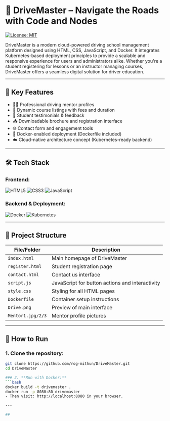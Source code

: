 # 🚗 DriveMaster – Navigate the Roads with Code and Nodes

[![License: MIT](https://img.shields.io/badge/License-MIT-yellow.svg)](LICENSE)

DriveMaster is a modern cloud-powered driving school management platform designed using HTML, CSS, JavaScript, and Docker. It integrates Kubernetes-based deployment principles to provide a scalable and responsive experience for users and administrators alike. Whether you're a student registering for lessons or an instructor managing courses, DriveMaster offers a seamless digital solution for driver education.

---

## 📌 Key Features

- 🧑‍🏫 Professional driving mentor profiles
- 📅 Dynamic course listings with fees and duration
- 💬 Student testimonials & feedback
- 📥 Downloadable brochure and registration interface
- 🌐 Contact form and engagement tools
- 🐳 Docker-enabled deployment (Dockerfile included)
- ☁️ Cloud-native architecture concept (Kubernetes-ready backend)

---

## 🛠️ Tech Stack

### Frontend:
![HTML5](https://img.shields.io/badge/HTML5-E34F26?style=flat&logo=html5&logoColor=white)
![CSS3](https://img.shields.io/badge/CSS3-1572B6?style=flat&logo=css3&logoColor=white)
![JavaScript](https://img.shields.io/badge/JavaScript-F7DF1E?style=flat&logo=javascript&logoColor=black)

### Backend & Deployment:
![Docker](https://img.shields.io/badge/Docker-2496ED?style=flat&logo=docker&logoColor=white)
![Kubernetes](https://img.shields.io/badge/Kubernetes-326CE5?style=flat&logo=kubernetes&logoColor=white)

---

## 📁 Project Structure

| File/Folder       | Description                                  |
|-------------------|----------------------------------------------|
| `index.html`      | Main homepage of DriveMaster                 |
| `register.html`   | Student registration page                    |
| `contact.html`    | Contact us interface                         |
| `script.js`       | JavaScript for button actions and interactivity |
| `style.css`       | Styling for all HTML pages                   |
| `Dockerfile`      | Container setup instructions                 |
| `Drive.png`       | Preview of main interface                    |
| `Mentor1.jpg/2/3` | Mentor profile pictures                      |

---

## 🚀 How to Run

### 1. **Clone the repository:**
```bash
git clone https://github.com/rog-mithun/DriveMaster.git
cd DriveMaster

### 2. **Run with Docker:**
```bash
docker build -t drivemaster .
docker run -p 8080:80 drivemaster
- Then visit: http://localhost:8080 in your browser.

---

##
